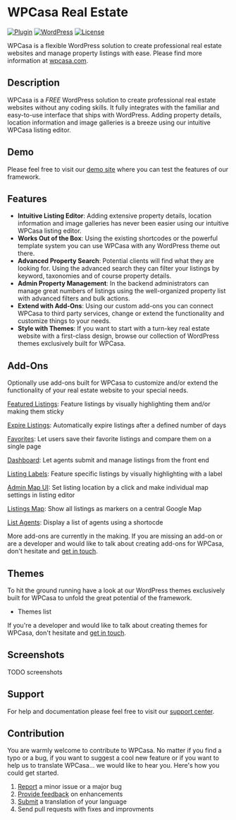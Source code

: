 # WPCasa Real Estate #
[![Plugin](https://img.shields.io/badge/wp.org-v1.0.0-blue.svg?style=flat-square)](https://wordpress.org/plugins/wpcasa/) [![WordPress](https://img.shields.io/wordpress/v/akismet.svg?style=flat-square)](https://codex.wordpress.org/Version_4.3) [![License](https://img.shields.io/badge/license-GPL%202.0%2B-lightgrey.svg?style=flat-square)](https://github.com/wpsight/wpcasa/blob/master/LICENSE)

WPCasa is a flexible WordPress solution to create professional real estate websites and manage property listings with ease. Please find more information at [wpcasa.com](https://wpcasa.com).

## Description
WPCasa is a *FREE* WordPress solution to create professional real estate websites without any coding skills. It fully integrates with the familiar and easy-to-use interface that ships with WordPress. Adding property details, location information and image galleries is a breeze using our intuitive WPCasa listing editor.

## Demo
Please feel free to visit our [demo site](http://demo.wpcasa.com/) where you can test the features of our framework.

## Features
* **Intuitive Listing Editor**: Adding extensive property details, location information and image galleries has never been easier using our intuitive WPCasa listing editor.
* **Works Out of the Box**: Using the existing shortcodes or the powerful template system you can use WPCasa with any WordPress theme out there.
* **Advanced Property Search**: Potential clients will find what they are looking for. Using the advanced search they can filter your listings by keyword, taxonomies and of course property details.
* **Admin Property Management**: In the backend administrators can manage great numbers of listings using the well-organized property list with advanced filters and bulk actions.
* **Extend with Add-Ons**: Using our custom add-ons you can connect WPCasa to third party services, change or extend the functionality and customize things to your needs.
* **Style with Themes**: If you want to start with a turn-key real estate website with a first-class design, browse our collection of WordPress themes exclusively built for WPCasa.

## Add-Ons
Optionally use add-ons built for WPCasa to customize and/or extend the functionality of your real estate website to your special needs.

[Featured Listings](https://wpcasa.com/add-ons/wpcasa-featured-listings): Feature listings by visually highlighting them and/or making them sticky

[Expire Listings](https://wpcasa.com/add-ons/wpcasa-expire-listings): Automatically expire listings after a defined number of days

[Favorites](https://wpcasa.com/add-ons/wpcasa-favorites): Let users save their favorite listings and compare them on a single page

[Dashboard](https://wpcasa.com/add-ons/wpcasa-dashboard): Let agents submit and manage listings from the front end

[Listing Labels](https://wpcasa.com/add-ons/wpcasa-listing-labels): Feature specific listings by visually highlighting with a label

[Admin Map UI](https://wpcasa.com/add-ons/wpcasa-admin-map-ui): Set listing location by a click and make individual map settings in listing editor

[Listings Map](https://wpcasa.com/add-ons/wpcasa-listings-map): Show all listings as markers on a central Google Map

[List Agents](https://wpcasa.com/add-ons/wpcasa-list-agents): Display a list of agents using a shortocde

More add-ons are currently in the making. If you are missing an add-on or are a developer and would like to talk about creating add-ons for WPCasa, don't hesitate and [get in touch](https://wpcasa.com/contact).

## Themes
To hit the ground running have a look at our WordPress themes exclusively built for WPCasa to unfold the great potential of the framework.

* Themes list

If you're a developer and would like to talk about creating themes for WPCasa, don't hesitate and [get in touch](https://wpcasa.com/contact).

## Screenshots

TODO screenshots

## Support

For help and documentation please feel free to visit our [support center](https://wpcasa.com/support).

## Contribution

You are warmly welcome to contribute to WPCasa. No matter if you find a typo or a bug, if you want to suggest a cool new feature or if you want to help us to translate WPCasa... we would like to hear you. Here's how you could get started.

1. [Report](https://github.com/wpsight/wpcasa/issues) a minor issue or a major bug
2. [Provide feedback](https://github.com/wpsight/wpcasa/issues?direction=desc&labels=Enhancement&page=1&sort=created&state=open) on enhancements
3. [Submit](https://wpcasa.com/contact) a translation of your language
4. Send pull requests with fixes and improvments